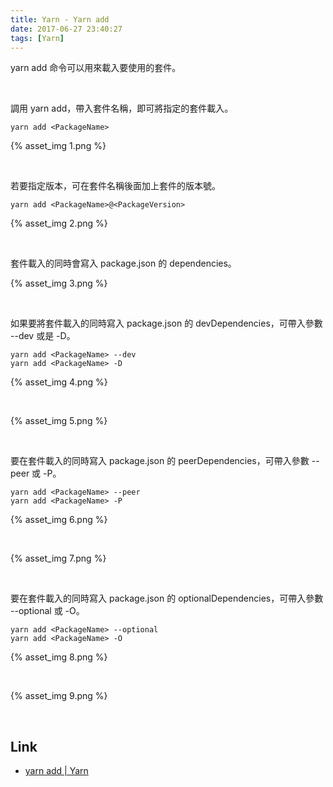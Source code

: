 ```yaml
---
title: Yarn - Yarn add
date: 2017-06-27 23:40:27
tags: [Yarn]
---
```


yarn add 命令可以用來載入要使用的套件。  

<!-- More -->

<br/>


調用 yarn add，帶入套件名稱，即可將指定的套件載入。  

    yarn add <PackageName>

{% asset_img 1.png %}

<br/>


若要指定版本，可在套件名稱後面加上套件的版本號。  

    yarn add <PackageName>@<PackageVersion>

{% asset_img 2.png %}

<br/>


套件載入的同時會寫入 package.json 的 dependencies。  

{% asset_img 3.png %}

<br/>


如果要將套件載入的同時寫入 package.json 的 devDependencies，可帶入參數 --dev 或是 -D。  

    yarn add <PackageName> --dev
    yarn add <PackageName> -D

{% asset_img 4.png %}

<br/>


{% asset_img 5.png %}

<br/>


要在套件載入的同時寫入 package.json 的 peerDependencies，可帶入參數 --peer 或 -P。

    yarn add <PackageName> --peer
    yarn add <PackageName> -P

{% asset_img 6.png %}

<br/>


{% asset_img 7.png %}

<br/>


要在套件載入的同時寫入 package.json 的 optionalDependencies，可帶入參數 --optional 或 -O。

    yarn add <PackageName> --optional
    yarn add <PackageName> -O

{% asset_img 8.png %}

<br/>


{% asset_img 9.png %}

<br/>


Link
----
* [yarn add | Yarn](https://yarnpkg.com/en/docs/cli/add)
